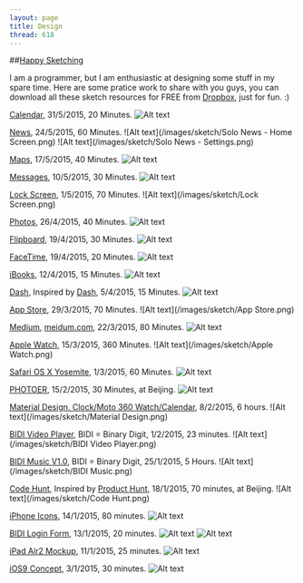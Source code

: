 ```yaml
---
layout: page
title: Design
thread: 618
---
```


##[Happy Sketching](http://bohemiancoding.com/)

I am a programmer, but I am enthusiastic at designing some stuff in my spare time. Here are some pratice work to share with you guys, you can download all these sketch resources for FREE from [Dropbox](http://goo.gl/awKAfD), just for fun. :)

[Calendar](https://www.dropbox.com/s/9m4hvsje66do7nq/Calendar_20150531.zip?dl=0), 31/5/2015, 20 Minutes.
![Alt text](/images/sketch/Calendar.png)

[News](), 24/5/2015, 60 Minutes.
![Alt text](/images/sketch/Solo News - Home Screen.png)
![Alt text](/images/sketch/Solo News - Settings.png)

[Maps](https://www.dropbox.com/s/m51uvfpkjvyry4k/Maps_20150517.zip?dl=0), 17/5/2015, 40 Minutes.
![Alt text](/images/sketch/Maps.png)

[Messages](https://www.dropbox.com/s/qk578x9bianvlac/Lock%20Screen_20150501.zip?dl=0), 10/5/2015, 30 Minutes.
![Alt text](/images/sketch/Messages.png)

[Lock Screen](https://www.dropbox.com/s/qk578x9bianvlac/Lock%20Screen_20150501.zip?dl=0), 1/5/2015, 70 Minutes.
![Alt text](/images/sketch/Lock Screen.png)

[Photos](http://bit.ly/1EZhken), 26/4/2015, 40 Minutes.
![Alt text](/images/sketch/Photos.png)

[Flipboard](http://bit.ly/1EZhken), 19/4/2015, 30 Minutes.
![Alt text](/images/sketch/Flipboard.png)

[FaceTime](http://bit.ly/1Q3OptN), 19/4/2015, 20 Minutes.
![Alt text](/images/sketch/FaceTime.png)

[iBooks](http://bit.ly/1Dzqz3V), 12/4/2015, 15 Minutes.
![Alt text](/images/sketch/iBooks.png)

[Dash](http://bit.ly/1bYMo2q), Inspired by [Dash](https://kapeli.com/dash), 5/4/2015, 15 Minutes.
![Alt text](/images/sketch/Dash.png)

[App Store](http://bit.ly/1MhV83Q), 29/3/2015, 70 Minutes.
![Alt text](/images/sketch/App Store.png)

[Medium](http://bit.ly/1F58n1g), [meidum.com](https://medium.com/), 22/3/2015, 80 Minutes.
![Alt text](/images/sketch/Medium.png)

[Apple Watch](http://bit.ly/1AFUgdw), 15/3/2015, 360 Minutes.
![Alt text](/images/sketch/Apple Watch.png)

[Safari OS X Yosemite](http://goo.gl/AV5LzN), 1/3/2015, 60 Minutes.
![Alt text](/images/sketch/Safari.png)

[PHOTOER](http://goo.gl/cqTzih), 15/2/2015, 30 Minutes, at Beijing.
![Alt text](/images/sketch/PHOTOER.png)

[Material Design, Clock/Moto 360 Watch/Calendar](http://goo.gl/DsqBQd), 8/2/2015, 6 hours.
![Alt text](/images/sketch/Material Design.png)

[BIDI Video Player](http://goo.gl/Nu5xPu), BIDI = Binary Digit, 1/2/2015, 23 minutes.
![Alt text](/images/sketch/BIDI Video Player.png)

[BIDI Music V1.0](http:geek4it/maker), BIDI = Binary Digit, 25/1/2015, 5 Hours.
![Alt text](/images/sketch/BIDI Music.png)

[Code Hunt](http://goo.gl/TXuzyb), Inspired by [Product Hunt](http://www.producthunt.com/), 18/1/2015, 70 minutes, at Beijing.
![Alt text](/images/sketch/Code Hunt.png)

[iPhone Icons](http://goo.gl/jikjDc), 14/1/2015, 80 minutes.
![Alt text](/images/sketch/iPhoneIcons.png)

[BIDI Login Form](http://goo.gl/3aWYzl), 13/1/2015, 20 minutes.
![Alt text](/images/sketch/Login.png)
![Alt text](/images/sketch/Login2.png)

[iPad Air2 Mockup](http://goo.gl/3aWYzl), 11/1/2015, 25 minutes.
![Alt text](/images/sketch/iPadAir2.png)

[iOS9 Concept](http://goo.gl/mvkPUh), 3/1/2015, 30 minutes.
![Alt text](/images/sketch/iOS9.png)
